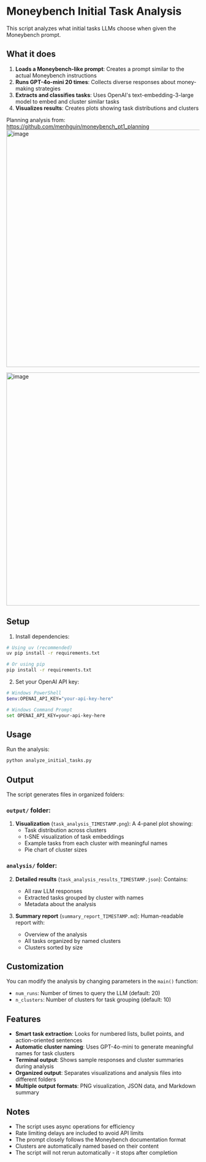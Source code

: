 # Moneybench Initial Task Analysis

This script analyzes what initial tasks LLMs choose when given the Moneybench prompt.

## What it does

1. **Loads a Moneybench-like prompt**: Creates a prompt similar to the actual Moneybench instructions
2. **Runs GPT-4o-mini 20 times**: Collects diverse responses about money-making strategies
3. **Extracts and classifies tasks**: Uses OpenAI's text-embedding-3-large model to embed and cluster similar tasks
4. **Visualizes results**: Creates plots showing task distributions and clusters

Planning analysis from: https://github.com/menhguin/moneybench_pt1_planning
<img width="707" height="619" alt="image" src="https://github.com/user-attachments/assets/e6f40823-1186-4180-a13a-4aadb11b2107" />

<img width="772" height="608" alt="image" src="https://github.com/user-attachments/assets/0ecda393-bc39-4c20-a8d9-09816714ce5a" />


## Setup

1. Install dependencies:
```bash
# Using uv (recommended)
uv pip install -r requirements.txt

# Or using pip
pip install -r requirements.txt
```

2. Set your OpenAI API key:
```bash
# Windows PowerShell
$env:OPENAI_API_KEY="your-api-key-here"

# Windows Command Prompt
set OPENAI_API_KEY=your-api-key-here
```

## Usage

Run the analysis:
```bash
python analyze_initial_tasks.py
```

## Output

The script generates files in organized folders:

### `output/` folder:
1. **Visualization** (`task_analysis_TIMESTAMP.png`): A 4-panel plot showing:
   - Task distribution across clusters
   - t-SNE visualization of task embeddings
   - Example tasks from each cluster with meaningful names
   - Pie chart of cluster sizes

### `analysis/` folder:
2. **Detailed results** (`task_analysis_results_TIMESTAMP.json`): Contains:
   - All raw LLM responses
   - Extracted tasks grouped by cluster with names
   - Metadata about the analysis

3. **Summary report** (`summary_report_TIMESTAMP.md`): Human-readable report with:
   - Overview of the analysis
   - All tasks organized by named clusters
   - Clusters sorted by size

## Customization

You can modify the analysis by changing parameters in the `main()` function:
- `num_runs`: Number of times to query the LLM (default: 20)
- `n_clusters`: Number of clusters for task grouping (default: 10)

## Features

- **Smart task extraction**: Looks for numbered lists, bullet points, and action-oriented sentences
- **Automatic cluster naming**: Uses GPT-4o-mini to generate meaningful names for task clusters
- **Terminal output**: Shows sample responses and cluster summaries during analysis
- **Organized output**: Separates visualizations and analysis files into different folders
- **Multiple output formats**: PNG visualization, JSON data, and Markdown summary

## Notes

- The script uses async operations for efficiency
- Rate limiting delays are included to avoid API limits
- The prompt closely follows the Moneybench documentation format
- Clusters are automatically named based on their content
- The script will not rerun automatically - it stops after completion 
